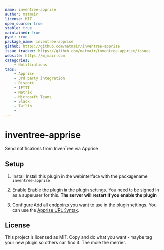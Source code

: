 ```yaml
---
name: inventree-apprise
author: matmair
license: MIT
open_source: true
stable: true
maintained: true
pypi: true
package_name: inventree-apprise
github: https://github.com/matmair/inventree-apprise
issue_tracker: https://github.com/matmair/inventree-apprise/issues
website: https://mjmair.com
categories:
    - Notifications
tags:
    - Apprise
    - 3rd party integration
    - Discord
    - IFTTT
    - Matrix
    - Microsoft Teams
    - Slack
    - Twilio
    - 
---
```

# inventree-apprise

Send notifications from InvenTree via Apprise

## Setup

1. Install
Install this plugin in the webinterface with the packagename `inventree-apprise`

2. Enable
Enable the plugin in the plugin settings. You need to be signed in as a superuser for this.
**The server will restart if you enable the plugin**

3. Configure
Add all endpoints you want to use in the plugin settings. You can use the [Apprise URL Syntax](https://github.com/caronc/apprise#supported-notifications).

## License
This project is licensed as MIT. Copy and do what you want - maybe tag your new plugin so others can find it. The more the merrier.
